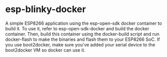 # esp-blinky-docker
A simple ESP8266 application using the esp-open-sdk docker container to build it.
To use it, refer to esp-open-sdk-docker and build the docker container. Then, build this container using the docker-build script and run docker-flash to make the binaries and flash them to your ESP8266 SoC. If you use boot2docker, make sure you've added your serial device to the boot2docker VM so docker can use it.
